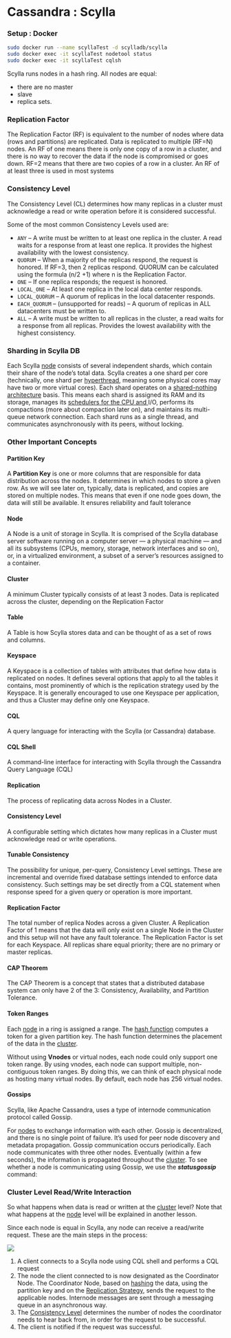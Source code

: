 # Cassandra : Scylla

### Setup : Docker

```bash
sudo docker run --name scyllaTest -d scylladb/scylla
sudo docker exec -it scyllaTest nodetool status
sudo docker exec -it scyllaTest cqlsh
```

Scylla runs nodes in a hash ring. All nodes are equal:

* there are no master
* slave
* replica sets.

### Replication Factor

The Replication Factor \(RF\) is equivalent to the number of nodes where data \(rows and partitions\) are replicated. Data is replicated to multiple \(RF=N\) nodes. An RF of one means there is only one copy of a row in a cluster, and there is no way to recover the data if the node is compromised or goes down. RF=2 means that there are two copies of a row in a cluster. An RF of at least three is used in most systems

### Consistency Level

The Consistency Level \(CL\) determines how many replicas in a cluster must acknowledge a read or write operation before it is considered successful.

Some of the most common Consistency Levels used are:

* `ANY` – A write must be written to at least one replica in the cluster. A read waits for a response from at least one replica. It provides the highest availability with the lowest consistency.
* `QUORUM` – When a majority of the replicas respond, the request is honored. If RF=3, then 2 replicas respond. QUORUM can be calculated using the formula \(n/2 +1\) where n is the Replication Factor.
* `ONE` – If one replica responds; the request is honored.
* `LOCAL_ONE` – At least one replica in the local data center responds.
* `LOCAL_QUORUM` – A quorum of replicas in the local datacenter responds.
* `EACH_QUORUM` – \(unsupported for reads\) – A quorum of replicas in ALL datacenters must be written to.
* `ALL` – A write must be written to all replicas in the cluster, a read waits for a response from all replicas. Provides the lowest availability with the highest consistency.

### Sharding in Scylla DB

Each Scylla [node](https://university.scylladb.com/topic/node/) consists of several independent shards, which contain their share of the node’s total data. Scylla creates a one shard per core \(technically, one shard per [hyperthread](https://en.wikipedia.org/wiki/Hyper-threading), meaning some physical cores may have two or more virtual cores\). Each shard operates on a [shared-nothing architecture](https://en.wikipedia.org/wiki/Shared-nothing_architecture) basis. This means each shard is assigned its RAM and its storage, manages its [schedulers for the CPU and ](https://www.scylladb.com/2018/04/19/scylla-i-o-scheduler-3/)I/O, performs its compactions \(more about compaction later on\), and maintains its multi-queue network connection. Each shard runs as a single thread, and communicates asynchronously with its peers, without locking.

### Other Important Concepts

#### Partition Key

A **Partition Key** is one or more columns that are responsible for data distribution across the nodes. It determines in which nodes to store a given row. As we will see later on, typically, data is replicated, and copies are stored on multiple nodes. This means that even if one node goes down, the data will still be available. It ensures reliability and fault tolerance

#### Node

A Node is a unit of storage in Scylla. It is comprised of the Scylla database server software running on a computer server — a physical machine — and all its subsystems \(CPUs, memory, storage, network interfaces and so on\), or, in a virtualized environment, a subset of a server’s resources assigned to a container.

#### Cluster

A minimum Cluster typically consists of at least 3 nodes. Data is replicated across the cluster, depending on the Replication Factor

#### Table

A Table is how Scylla stores data and can be thought of as a set of rows and columns.

#### Keyspace

A Keyspace is a collection of tables with attributes that define how data is replicated on nodes. It defines several options that apply to all the tables it contains, most prominently of which is the replication strategy used by the Keyspace. It is generally encouraged to use one Keyspace per application, and thus a Cluster may define only one Keyspace.

#### CQL

A query language for interacting with the Scylla \(or Cassandra\) database.

#### CQL Shell

A command-line interface for interacting with Scylla through the Cassandra Query Language \(CQL\)

#### Replication

The process of replicating data across Nodes in a Cluster.

#### Consistency Level

A configurable setting which dictates how many replicas in a Cluster must acknowledge read or write operations.

#### Tunable Consistency

The possibility for unique, per-query, Consistency Level settings. These are incremental and override fixed database settings intended to enforce data consistency. Such settings may be set directly from a CQL statement when response speed for a given query or operation is more important.

#### Replication Factor

The total number of replica Nodes across a given Cluster. A Replication Factor of 1 means that the data will only exist on a single Node in the Cluster and this setup will not have any fault tolerance. The Replication Factor is set for each Keyspace. All replicas share equal priority; there are no primary or master replicas.

#### CAP Theorem

The CAP Theorem is a concept that states that a distributed database system can only have 2 of the 3: Consistency, Availability, and Partition Tolerance.

#### Token Ranges

Each [node](https://university.scylladb.com/topic/node/) in a ring is assigned a range. The [hash function](https://en.wikipedia.org/wiki/Hash_function) computes a token for a given partition key. The hash function determines the placement of the data in the [cluster](https://university.scylladb.com/topic/cluster-node-ring/).

Without using **Vnodes** or virtual nodes, each node could only support one token range. By using vnodes, each node can support multiple, non-contiguous token ranges. By doing this, we can think of each physical node as hosting many virtual nodes. By default, each node has 256 virtual nodes.

#### Gossips

Scylla, like Apache Cassandra, uses a type of internode communication protocol called Gossip.

For [nodes](https://university.scylladb.com/topic/node/) to exchange information with each other. Gossip is decentralized, and there is no single point of failure. It’s used for peer node discovery and metadata propagation. Gossip communication occurs periodically. Each node communicates with three other nodes. Eventually \(within a few seconds\), the information is propagated throughout the [cluster](https://university.scylladb.com/topic/cluster-node-ring/). To see whether a node is communicating using Gossip, we use the _**statusgossip**_ command:

### Cluster Level Read/Write Interaction

So what happens when data is read or written at the [cluster](https://university.scylladb.com/topic/cluster-node-ring/) level? Note that what happens at the [node](https://university.scylladb.com/topic/node/) level will be explained in another lesson.

Since each node is equal in Scylla, any node can receive a read/write request. These are the main steps in the process:

![](https://university.scylladb.com/wp-content/uploads/2019/01/Read_Write_Cluster_Path.png)

1. A client connects to a Scylla node using CQL shell and performs a CQL request
2. The node the client connected to is now designated as the Coordinator Node. The Coordinator Node, based on [hashing](https://en.wikipedia.org/wiki/Hash_function) the data, using the partition key and on the [Replication Strategy](https://university.scylladb.com/topic/replication-strategy/), sends the request to the applicable nodes. Internode messages are sent through a messaging queue in an asynchronous way.
3. The [Consistency Level](https://university.scylladb.com/topic/consistency-level-cl/) determines the number of nodes the coordinator needs to hear back from, in order for the request to be successful.
4. The client is notified if the request was successful.

